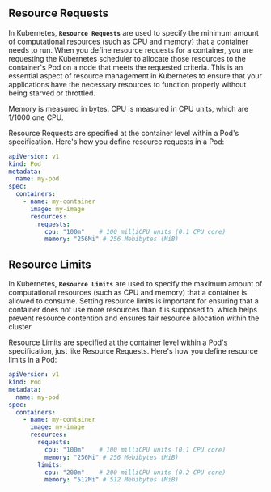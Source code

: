 ## Resource Requests
In Kubernetes, **`Resource Requests`** are used to specify the minimum amount of computational resources (such as CPU and memory) that a container needs to run. When you define resource requests for a container, you are requesting the Kubernetes scheduler to allocate those resources to the container's Pod on a node that meets the requested criteria. This is an essential aspect of resource management in Kubernetes to ensure that your applications have the necessary resources to function properly without being starved or throttled.


Memory is measured in bytes. CPU is measured in CPU units, which are 1/1000 one CPU.

Resource Requests are specified at the container level within a Pod's specification. Here's how you define resource requests in a Pod:
```yml
apiVersion: v1
kind: Pod
metadata:
  name: my-pod
spec:
  containers:
    - name: my-container
      image: my-image
      resources:
        requests:
          cpu: "100m"    # 100 milliCPU units (0.1 CPU core)
          memory: "256Mi" # 256 Mebibytes (MiB)

```
## Resource Limits
In Kubernetes, **`Resource Limits`** are used to specify the maximum amount of computational resources (such as CPU and memory) that a container is allowed to consume. Setting resource limits is important for ensuring that a container does not use more resources than it is supposed to, which helps prevent resource contention and ensures fair resource allocation within the cluster.

Resource Limits are specified at the container level within a Pod's specification, just like Resource Requests. Here's how you define resource limits in a Pod:
```yml
apiVersion: v1
kind: Pod
metadata:
  name: my-pod
spec:
  containers:
    - name: my-container
      image: my-image
      resources:
        requests:
          cpu: "100m"    # 100 milliCPU units (0.1 CPU core)
          memory: "256Mi" # 256 Mebibytes (MiB)
        limits:
          cpu: "200m"    # 200 milliCPU units (0.2 CPU core)
          memory: "512Mi" # 512 Mebibytes (MiB)
```
